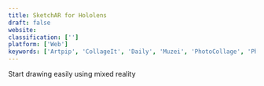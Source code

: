 ```yaml
---
title: SketchAR for Hololens
draft: false 
website: 
classification: ['']
platform: ['Web']
keywords: ['Artpip', 'CollageIt', 'Daily', 'Muzei', 'PhotoCollage', 'PhotoSpills', 'Wally']
---
```

Start drawing easily using mixed reality